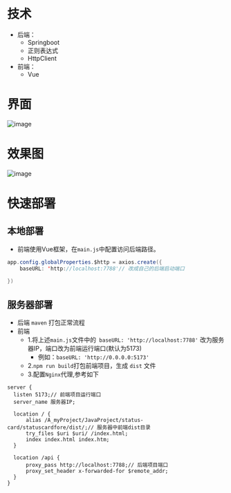 # 技术
- 后端：
    - Springboot
    - 正则表达式
    - HttpClient
- 前端：
    - Vue
# 界面
![image](https://github.com/Cunninger/status-card/assets/113076850/fd564aeb-fcae-434a-a036-ffadeb5b328e)


# 效果图
![image](https://github.com/Cunninger/status-card/assets/113076850/b4e1abda-8d38-4e6f-9f91-1a62c714b96d)



# 快速部署
## 本地部署
- 前端使用Vue框架，在`main.js`中配置访问后端路径。
```java
app.config.globalProperties.$http = axios.create({
    baseURL: 'http://localhost:7788'// 改成自己的后端启动端口
    
})
```

## 服务器部署

- 后端
`maven` 打包正常流程
- 前端
    - 1.将上述`main.js`文件中的` baseURL: 'http://localhost:7788'` 改为服务器IP，端口改为前端运行端口(默认为5173)
      - 例如：`baseURL: 'http://0.0.0.0:5173'`
    - 2.`npm run build`打包前端项目，生成 `dist` 文件
    - 3.配置`Nginx`代理,参考如下
```
server {
  listen 5173;// 前端项目运行端口
  server_name 服务器IP;

  location / {
      alias /A_myProject/JavaProject/status-card/statuscardfore/dist/;// 服务器中前端dist目录
      try_files $uri $uri/ /index.html;
      index index.html index.htm;
  }

  location /api {
      proxy_pass http://localhost:7788;// 后端项目端口
      proxy_set_header x-forwarded-for $remote_addr;
  }
}
```

  
